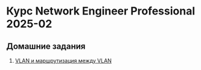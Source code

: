 # Курс Network Engineer Professional 2025-02

## Домашние задания

1. [VLAN и маршрутизация между VLAN](hw01/README.md)
